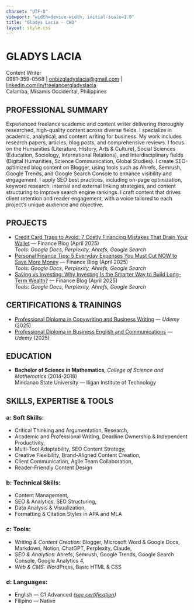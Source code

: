 ```yaml
---
charset: "UTF-8"
viewport: "width=device-width, initial-scale=1.0"
title: "Gladys Lacia - CW2"
layout: style.css
---
```

<link rel="stylesheet" href="https://freelancergladyslacia.github.io/style.css">

# **GLADYS LACIA**  
Content Writer  
0981-359-0568 | [onbizgladyslacia@gmail.com](mailto:onbizgladyslacia@gmail.com) | [linkedin.com/in/freelancergladyslacia](https://www.linkedin.com/in/freelancergladyslacia/)  
Calamba, Misamis Occidental, Philippines

## **PROFESSIONAL SUMMARY**  
Experienced freelance academic and content writer delivering thoroughly researched, high-quality content across diverse fields. I specialize in academic, analytical, and content writing for business. My work includes research papers, articles, blog posts, and comprehensive reviews. I focus on the Humanities (Literature, History, Arts & Culture), Social Sciences (Education, Sociology, International Relations), and Interdisciplinary fields (Digital Humanities, Science Communication, Global Studies). I create SEO-optimized blog content on Blogger, using tools such as Ahrefs, Semrush, Google Trends, and Google Search Console to enhance visibility and engagement. I apply SEO best practices, including on-page optimization, keyword research, internal and external linking strategies, and content structuring to improve search engine rankings. I craft content that drives client retention and reader engagement, with a voice tailored to each project’s unique audience and objective.

## **PROJECTS**
* [Credit Card Traps to Avoid: 7 Costly Financing Mistakes That Drain Your Wallet](https://freelancergladyslacia.github.io/niche/content-writer-projects/credit-card-traps-to-avoid-costly-financing-mistakes) — Finance Blog (April 2025) <br> *Tools: Google Docs, Perplexity, Ahrefs, Google Search* 
* [Personal Finance Tips: 5 Everyday Expenses You Must Cut NOW to Save More Money](https://docs.google.com/document/d/1mVQDzyWskeUK4Y-4FBG_o4yN3exr9TUeblfd2eL9dvk/edit?tab=t.2a029hb6bfqw) — Finance Blog (April 2025) <br> *Tools: Google Docs, Perplexity, Ahrefs, Google Search* 
* [Saving vs Investing: Why Investing Is the Smarter Way to Build Long-Term Wealth?](https://docs.google.com/document/d/1mVQDzyWskeUK4Y-4FBG_o4yN3exr9TUeblfd2eL9dvk/edit?tab=t.s2w3i62iqmpj) — Finance Blog (April 2025) <br> *Tools: Google Docs, Perplexity, Ahrefs, Google Search*

## **CERTIFICATIONS & TRAININGS**
* [Professional Diploma in Copywriting and Business Writing](https://www.udemy.com/certificate/UC-b315d98e-5869-4b8b-abbc-0d293f307c61/) — *Udemy* (2025)  
* [Professional Diploma in Business English and Communications](https://www.udemy.com/certificate/UC-a8cd83ad-9eb6-493b-ad17-f95a7d225ec8/) — *Udemy* (2025)

## **EDUCATION**
* **Bachelor of Science in Mathematics**, *College of Science and Mathematics* (2014-2018) <br> Mindanao State University — Iligan Institute of Technology

## **SKILLS, EXPERTISE & TOOLS**   
### **a: Soft Skills:** 
* Critical Thinking and Argumentation, Research,  
* Academic and Professional Writing, Deadline Ownership & Independent Productivity,  
* Multi-Tool Adaptability, SEO Content Strategy,  
* Creative Flexibility, Brand-Aligned Content Creation,  
* Client Communication, Agile Team Collaboration,  
* Reader-Friendly Content Design  

### **b: Technical Skills:**	  
* Content Management,
* SEO & Analytics, SEO Structuring, 
* Data Analysis & Visualization,   
* Formatting & Citation Styles in APA and MLA  

### **c: Tools:**		
* *Writing & Content Creation:* Blogger, Microsoft Word & Google Docs, Markdown, Notion, ChatGPT, Perplexity, Claude,  
* *SEO & Analytics:* Ahrefs, Semrush, Google Trends, Google Search Console, Google Analytics 4,  
* *Web & CMS:* WordPress, Basic HTML & CSS  

### **d: Languages:**
* English — C1 Advanced *([see certification](https://cert.efset.org/KiE1vu))*  
* Filipino — Native